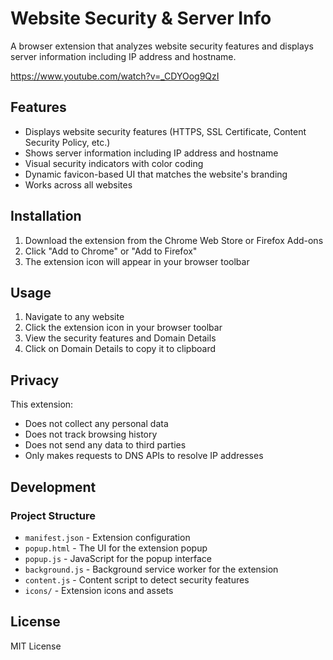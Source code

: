 # Website Security & Server Info

A browser extension that analyzes website security features and displays server information including IP address and hostname.

https://www.youtube.com/watch?v=_CDYOog9QzI

## Features

- Displays website security features (HTTPS, SSL Certificate, Content Security Policy, etc.)
- Shows server information including IP address and hostname
- Visual security indicators with color coding
- Dynamic favicon-based UI that matches the website's branding
- Works across all websites

## Installation

1. Download the extension from the Chrome Web Store or Firefox Add-ons
2. Click "Add to Chrome" or "Add to Firefox"
3. The extension icon will appear in your browser toolbar

## Usage

1. Navigate to any website
2. Click the extension icon in your browser toolbar
3. View the security features and Domain Details
4. Click on Domain Details to copy it to clipboard

## Privacy

This extension:
- Does not collect any personal data
- Does not track browsing history
- Does not send any data to third parties
- Only makes requests to DNS APIs to resolve IP addresses

## Development

### Project Structure
- `manifest.json` - Extension configuration
- `popup.html` - The UI for the extension popup
- `popup.js` - JavaScript for the popup interface
- `background.js` - Background service worker for the extension
- `content.js` - Content script to detect security features
- `icons/` - Extension icons and assets


## License

MIT License 
